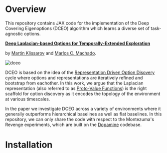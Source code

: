 # Overview
This repository contains JAX code for the implementation of the Deep Covering Eigenoptions (DCEO) algorithm which learns a diverse set of task-agnostic options.

**[Deep Laplacian-based Options for Temporally-Extended Exploration](https://proceedings.mlr.press/v202/klissarov23a/klissarov23a.pdf)**

by [Martin Klissarov](https://mklissa.github.io) and [Marlos C. Machado](https://webdocs.cs.ualberta.ca/~machado/). 

![dceo](https://github.com/mklissa/deco_dopamine/assets/22938475/285c7ed1-f1a3-499f-8655-5802ee4738c9)

DCEO is based on the idea of the [Representation Driven Option Disovery](https://medium.com/@marlos.cholodovskis/the-representation-driven-option-discovery-cycle-e3f5877696c2) cycle where options and representations are iteratively refined and bootstrap from eachother. In this work, we argue that the Laplacian representation (also referred to as [Proto-Value Functions](https://homes.cs.washington.edu/~todorov/courses/amath579/reading/PVF.pdf)) is the right scaffold for option discovery as it encodes the topology of the environment at various timescales. 

In the paper we investigate DCEO across a variety of environments where it generally outperforms hierarchical baselines as well as flat baselines. In this repository, we can only share the code with respect to the Montezuma's Revenge experiments, which are built on the [Dopamine](https://github.com/google/dopamine) codebase.

# Installation
